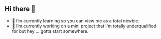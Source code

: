 ## Hi there 👋

- 🌱 I’m currently learning so you can view me as a total newbie.
- 🔭 I’m currently working on a mini project that i'm totally underqualified for but hey ... gotta start somewhere.

<!--
**Nexus-MZ/Nexus-MZ** is a ✨ _special_ ✨ repository because its `README.md` (this file) appears on your GitHub profile.

Here are some ideas to get you started:

- 🔭 I’m currently working on ...
- 🌱 I’m currently learning ...
- 👯 I’m looking to collaborate on ...
- 🤔 I’m looking for help with ...
- 💬 Ask me about ...
- 📫 How to reach me: ...
- 😄 Pronouns: ...
- ⚡ Fun fact: ...
-->
